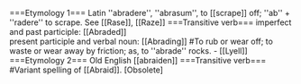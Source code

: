 ===Etymology 1===
Latin ''abradere'', ''abrasum'', to [[scrape]] off; ''ab'' + ''radere'' to scrape. See [[Rase]], [[Raze]]
===Transitive verb===
imperfect and past participle: [[Abraded]]<br>
present participle and verbal noun: [[Abrading]]
#To rub or wear off; to waste or wear away by friction; as, to ''abrade'' rocks. - [[Lyell]]
===Etymology 2===
Old English [[abraiden]]
===Transitive verb===
#Variant spelling of [[Abraid]]. [Obsolete]